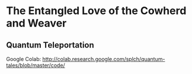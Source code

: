 # The Entangled Love of the Cowherd and Weaver
## Quantum Teleportation

Google Colab: http://colab.research.google.com/splch/quantum-tales/blob/master/code/